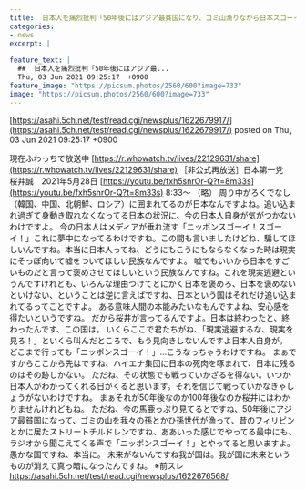 ```yaml
---
title:  日本人を痛烈批判「50年後にはアジア最貧国になり、ゴミ山漁りながら日本スゴーイ！に夢中でしょうね」「愚かな国ですよ」 ★2  
categories:
- news
excerpt: |
  
feature_text: |
  ##  日本人を痛烈批判「50年後にはアジア最...
  Thu, 03 Jun 2021 09:25:17  +0900
feature_image: "https://picsum.photos/2560/600?image=733"
image: "https://picsum.photos/2560/600?image=733"
---
```


[https://asahi.5ch.net/test/read.cgi/newsplus/1622679917/](https://asahi.5ch.net/test/read.cgi/newsplus/1622679917/)
posted on Thu, 03 Jun 2021 09:25:17  +0900

<!--more-->

現在ふわっちで放送中 [https://r.whowatch.tv/lives/22129631/share](https://r.whowatch.tv/lives/22129631/share) ［非公式再放送］日本第一党　桜井誠　2021年5月28日 [https://youtu.be/fxh5snrOr-Q?t=8m33s](https://youtu.be/fxh5snrOr-Q?t=8m33s) 8:33〜 （略） 周り中がろくでなし（韓国、中国、北朝鮮、ロシア）に囲まれてるのが日本なんですよね。追い込まれ過ぎて身動き取れなくなってる日本の状況に、今の日本人自身が気がつかないわけですよ。 今の日本人はメディアが垂れ流す「ニッポンスゴーイ！スゴーイ！」これに夢中になってるわけですね。この間も言いましたけどね、騙してほしいんですね。本当に日本人ってね、どうにもこうにもならなくなった時は現実にそっぽ向いて嘘をついてほしい民族なんですよ。 嘘でもいいから日本をすごいものだと言って褒めさせてほしいという民族なんですね。これを現実逃避というんですけれども、いろんな理由つけてとにかく日本を褒めろ、日本を褒めないといけない、ということは逆に言えばですね、日本という国はそれだけ追い込まれてるってことですよ。 ある意味人間の本能みたいなもんですよね、安心感を得たいというですね。 だから桜井が言ってるんですよ。日本は終わったと、終わったんです、この国は。 いくらここで君たちがね、「現実逃避するな、現実を見ろ！」といくら叫んだところで、もう見向きしないんですよ日本人自身が。 どこまで行っても「ニッポンスゴーイ！」…こうなっちゃうわけですね。 まぁですからここから先はですね、ハイエナ集団に日本の死肉を啄まれて、日本に残るのはその跡しかない。 ただね、その状態でも戦っていかざるを得ない。いつか日本人がわかってくれる日がくると思います。それを信じて戦っていかなきゃしょうがないわけですね。 まぁそれが50年後なのか100年後なのか桜井にはわかりませんけれどもね。 ただね、今の馬鹿っぷり見てるとですね、50年後にアジア最貧国になって、ゴミの山を我々の孫とかひ孫世代が漁って、昔のフィリピンとかに居たストリートチルドレンですね、ああいった感じでやってる最中にも、ラジオから聞こえてくる声で「ニッポンスゴーイ！」とやってると思いますよ。 愚かな国ですね、本当に。 未来がないんですね我が国は。我が国に未来というものが消えて真っ暗になったんですね。 ※前スレ https://asahi.5ch.net/test/read.cgi/newsplus/1622676568/
